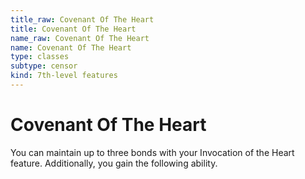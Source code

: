 ```yaml
---
title_raw: Covenant Of The Heart
title: Covenant Of The Heart
name_raw: Covenant Of The Heart
name: Covenant Of The Heart
type: classes
subtype: censor
kind: 7th-level features
---
```


# Covenant Of The Heart

You can maintain up to three bonds with your Invocation of the Heart feature. Additionally, you gain the following ability.
